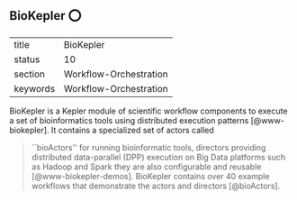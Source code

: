 ## BioKepler :o:


|          |                        |
| -------- | ---------------------- |
| title    | BioKepler              | 
| status   | 10                     |
| section  | Workflow-Orchestration |
| keywords | Workflow-Orchestration |


    
BioKepler is a Kepler module of scientific workflow components to
execute a set of bioinformatics tools using distributed execution
patterns [@www-biokepler]. It contains a specialized set of actors
called

> ``bioActors'' for running bioinformatic tools, directors providing
> distributed data-parallel (DPP) execution on Big Data platforms such
> as Hadoop and Spark they are also configurable and reusable
> [@www-biokepler-demos]. BioKepler contains over 40 example workflows
> that demonstrate the actors and directors [@bioActors].


    
